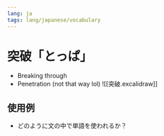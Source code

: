 ```yaml
---
lang: ja
tags: lang/japanese/vocabulary
---
```

# 突破「とっぱ」
- Breaking through
- Penetration (not that way lol)
![[突破.excalidraw]]
## 使用例
- どのように文の中で単語を使われるか？